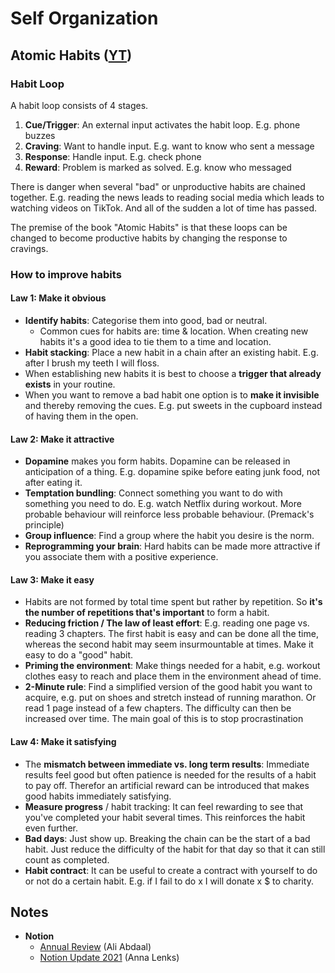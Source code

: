 # Self Organization

## Atomic Habits ([YT](https://www.youtube.com/watch?v=PZ7lDrwYdZc))

### Habit Loop

A habit loop consists of 4 stages.

1. **Cue/Trigger**: An external input activates the habit loop. E.g. phone buzzes
2. **Craving**: Want to handle input. E.g. want to know who sent a message
3. **Response**: Handle input. E.g. check phone
4. **Reward**: Problem is marked as solved. E.g. know who messaged

There is danger when several "bad" or unproductive habits are chained together. E.g. reading the news leads to reading social media which leads to watching videos on TikTok. And all of the sudden a lot of time has passed.

The premise of the book "Atomic Habits" is that these loops can be changed to become productive habits by changing the response to cravings.

### How to improve habits

#### Law 1: Make it obvious

* **Identify habits**: Categorise them into good, bad or neutral.
  * Common cues for habits are: time & location. When creating new habits it's a good idea to tie them to a time and location.
* **Habit stacking**: Place a new habit in a chain after an existing habit. E.g. after I brush my teeth I will floss.
* When establishing new habits it is best to choose a **trigger that already exists** in your routine.
* When you want to remove a bad habit one option is to **make it invisible** and thereby removing the cues. E.g. put sweets in the cupboard instead of having them in the open.

#### Law 2: Make it attractive

* **Dopamine** makes you form habits. Dopamine can be released in anticipation of a thing. E.g. dopamine spike before eating junk food, not after eating it.
* **Temptation bundling**: Connect something you want to do with something you need to do. E.g. watch Netflix during workout. More probable behaviour will reinforce less probable behaviour. (Premack's principle)
* **Group influence**: Find a group where the habit you desire is the norm.
* **Reprogramming your brain**: Hard habits can be made more attractive if you associate them with a positive experience.

#### Law 3: Make it easy

* Habits are not formed by total time spent but rather by repetition. So **it's the number of repetitions that's important** to form a habit.
* **Reducing friction / The law of least effort**: E.g. reading one page vs. reading 3 chapters. The first habit is easy and can be done all the time, whereas the second habit may seem insurmountable at times. Make it easy to do a "good" habit.
* **Priming the environment**: Make things needed for a habit, e.g. workout clothes easy to reach and place them in the environment ahead of time.
* **2-Minute rule**: Find a simplified version of the good habit you want to acquire, e.g. put on shoes and stretch instead of running marathon. Or read 1 page instead of a few chapters. The difficulty can then be increased over time. The main goal of this is to stop procrastination

#### Law 4: Make it satisfying

* The **mismatch between immediate vs. long term results**: Immediate results feel good but often patience is needed for the results of a habit to pay off. Therefor an artificial reward can be introduced that makes good habits immediately satisfying.
* **Measure progress** / habit tracking: It can feel rewarding to see that you've completed your habit several times. This reinforces the habit even further.
* **Bad days**: Just show up. Breaking the chain can be the start of a bad habit. Just reduce the difficulty of the habit for that day so that it can still count as completed.
* **Habit contract**: It can be useful to create a contract with yourself to do or not do a certain habit. E.g. if I fail to do x I will donate x $ to charity.&#x20;

## Notes

* **Notion**
  * [Annual Review](https://www.youtube.com/watch?v=ERGbgvvCJ8o) (Ali Abdaal)
  * [Notion Update 2021](https://www.youtube.com/watch?v=XsqtQ0XneGI) (Anna Lenks)
